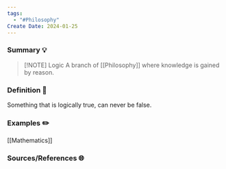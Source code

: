 ```yaml
---
tags:
  - "#Philosophy"
Create Date: 2024-01-25
---
```

### Summary 💡


> [!NOTE] Logic
> A branch of [[Philosophy]] where knowledge is gained by reason.

### Definition 📖
Something that is logically true, can never be false.


### Examples ✏️
[[Mathematics]]

### Sources/References 🌐 
